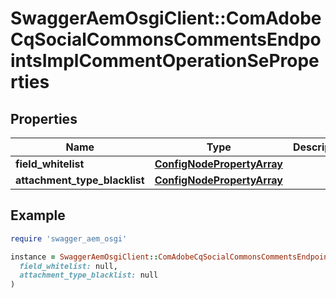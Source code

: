 # SwaggerAemOsgiClient::ComAdobeCqSocialCommonsCommentsEndpointsImplCommentOperationSeProperties

## Properties

| Name | Type | Description | Notes |
| ---- | ---- | ----------- | ----- |
| **field_whitelist** | [**ConfigNodePropertyArray**](ConfigNodePropertyArray.md) |  | [optional] |
| **attachment_type_blacklist** | [**ConfigNodePropertyArray**](ConfigNodePropertyArray.md) |  | [optional] |

## Example

```ruby
require 'swagger_aem_osgi'

instance = SwaggerAemOsgiClient::ComAdobeCqSocialCommonsCommentsEndpointsImplCommentOperationSeProperties.new(
  field_whitelist: null,
  attachment_type_blacklist: null
)
```

